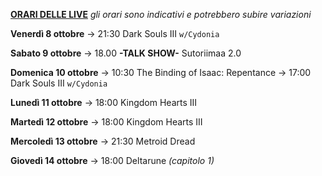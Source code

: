 <b><u>ORARI DELLE LIVE</u></b>
<i>gli orari sono indicativi e potrebbero subire variazioni</i>

<b>Venerdì 8 ottobre</b>
→ 21:30 Dark Souls III <code>w/Cydonia</code>

<b>Sabato 9 ottobre</b>
→ 18.00 <b>-TALK SHOW-</b> Sutoriimaa 2.0

<b>Domenica 10 ottobre</b>
→ 10:30 The Binding of Isaac: Repentance
→ 17:00 Dark Souls III <code>w/Cydonia</code>

<b>Lunedì 11 ottobre</b>
→ 18:00 Kingdom Hearts III

<b>Martedì 12 ottobre</b>
→ 18:00 Kingdom Hearts III

<b>Mercoledì 13 ottobre</b>
→ 21:30 Metroid Dread

<b>Giovedì 14 ottobre</b>
→ 18:00 Deltarune <i>(capitolo 1)</i>
